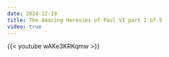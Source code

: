 ```yaml
---
date: 2024-12-19
title: The Amazing Heresies of Paul VI part 2 of 5
video: true
---
```



{{< youtube wAKe3KRKqmw >}}
